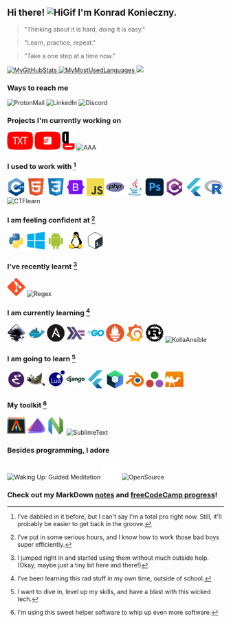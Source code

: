 ## Hi there! <img alt="HiGif" height="32" src="https://raw.githubusercontent.com/iampavangandhi/iampavangandhi/master/gifs/Hi.gif"> I'm Konrad Konieczny.
> "Thinking about it is hard, doing it is easy."

> "Learn, practice, repeat."

> "Take a one step at a time now."

<a href="https://github.com/anuraghazra/github-readme-stats">
    <img height="160em" alt="MyGitHubStats" src="https://github-readme-stats.vercel.app/api?username=Psyhackological&theme=nord&show_icons=true&count_private=true&hide_border=true&rank_icon=percentile">
</a>
<a href="https://github.com/anuraghazra/github-readme-stats">
    <img height="160em" alt="MyMostUsedLanguages" src="https://github-readme-stats.vercel.app/api/top-langs/?username=Psyhackological&layout=compact&theme=nord&hide_border=true">
</a>

<a href="https://profile.codersrank.io/user/Psyhackological#Tech%20Skills">
    <img width="800em" src="https://cr-skills-chart-widget.azurewebsites.net/api/api?username=Psyhackological&padding=12&labels=true&legend=true&tooltip=true&branding=false&show-other-skills=true" />
</a>

### Ways to reach me
<a style="text-decoration:none" href="mailto:konradkon@pm.me">
    <img height="32" src="https://img.shields.io/badge/ProtonMail-454660?style=flat-square&logo=ProtonMail&logoColor=white" alt="ProtonMail">
</a>
<a style="text-decoration:none" href="https://www.linkedin.com/in/konradkon/">
    <img height="32" src="https://img.shields.io/badge/LinkedIn-2567B3?style=flat-square&logo=LinkedIn&logoColor=FCFBF6" alt="LinkedIn">
</a>
<a style="text-decoration:none" href="https://privatebin.net/?518145c9c201db80#tUSoonCVvvMFtaNtjC8w4BxT7dyATu47AsntgPznsQC">
    <img height="32" src="https://img.shields.io/badge/Discord-738ADA?style=flat-square&logo=Discord&logoColor=F4F4F4" alt="Discord">
</a>

### Projects I'm currently working on
<a style="text-decoration:none" href="https://github.com/Psyhackological/ytxt">
    <img height="42" src="https://raw.githubusercontent.com/Psyhackological/ytxt/main/img/ytxt_logo.svg" alt="ytxt">
</a>
<a style="text-decoration:none" href="https://github.com/Psyhackological/youtubist">
    <img height="42" src="https://raw.githubusercontent.com/Psyhackological/youtubist/main/img/youtubist_plain.svg" alt="youtubist">
</a>
<a style="text-decoration:none" href="https://github.com/Psyhackological/DDD">
    <img height="42" src="https://raw.githubusercontent.com/Psyhackological/DDD/main/img/ddd_plain.svg" alt="Darknet Diaries Downloader">
</a>
<a style="text-decoration:none" href="https://github.com/Psyhackological/AAA">
    <img height="42" src="https://raw.githubusercontent.com/Psyhackological/AAA/main/img/AAA_short_plain.svg" alt="AAA">
</a>

### I used to work with [^1]
<a style="text-decoration:none" href="http://www.cplusplus.org/">
    <img height="42" src="https://raw.githubusercontent.com/devicons/devicon/master/icons/cplusplus/cplusplus-original.svg" alt="C++">
</a>
<a style="text-decoration:none" href="https://dev.w3.org/html5/spec-LC/">
    <img height="42" src="https://raw.githubusercontent.com/devicons/devicon/master/icons/html5/html5-original.svg" alt="HTML">
</a>
<a style="text-decoration:none" href="https://www.w3.org/Style/CSS/Overview.en.html">
    <img height="42" src="https://raw.githubusercontent.com/devicons/devicon/master/icons/css3/css3-original.svg" alt="CSS"> 
</a>
<a style="text-decoration:none" href="https://getbootstrap.com/">
    <img height="42" src="https://raw.githubusercontent.com/devicons/devicon/master/icons/bootstrap/bootstrap-original.svg" alt="Bootstrap">
</a>
<a style="text-decoration:none" href="https://www.ecma-international.org/ecma-262/">
    <img height="42" src="https://raw.githubusercontent.com/devicons/devicon/master/icons/javascript/javascript-original.svg" alt="JavaScript">
</a>
<a style="text-decoration:none" href="https://www.php.net/">
    <img height="42" src="https://raw.githubusercontent.com/devicons/devicon/master/icons/php/php-original.svg" alt="PHP"> 
</a>
<a style="text-decoration:none" href="https://www.java.com/">
    <img height="42" src="https://raw.githubusercontent.com/devicons/devicon/master/icons/java/java-original.svg" alt="Java"> 
</a>
<a style="text-decoration:none" href="https://www.adobe.com/products/photoshop.html">
    <img height="42" src="https://raw.githubusercontent.com/devicons/devicon/master/icons/photoshop/photoshop-original.svg" alt="Adobe Photoshop">
</a>
<a style="text-decoration:none" href="https://dotnet.microsoft.com/en-us/languages/csharp">
    <img height="42" src="https://raw.githubusercontent.com/devicons/devicon/master/icons/csharp/csharp-original.svg" alt="C#">
</a>
<a style="text-decoration:none" href="https://flutter.dev/">
    <img height="42" src="https://raw.githubusercontent.com/devicons/devicon/master/icons/flutter/flutter-original.svg" alt="Flutter"> 
</a>
<a style="text-decoration:none" href="https://www.r-project.org/">
    <img height="42" src="https://raw.githubusercontent.com/devicons/devicon/master/icons/r/r-original.svg" alt="R"> 
</a>
<a style="text-decoration:none" href="https://ctflearn.com/">
    <img height="42" src="https://ctflearn.com//static/img/logo.png" alt="CTFlearn">
</a>

### I am feeling confident at [^2]
<a style="text-decoration:none" href="https://www.python.org/">
    <img height="42" src="https://raw.githubusercontent.com/devicons/devicon/master/icons/python/python-original.svg" alt="Python3">
</a>
<a style="text-decoration:none" href="https://www.microsoft.com/en-us/windows/get-windows-10">
    <img height="42" src="https://raw.githubusercontent.com/devicons/devicon/master/icons/windows8/windows8-original.svg" alt="Windows10">
</a>
<a style="text-decoration:none" href="https://www.android.com/">
    <img height="42" src="https://raw.githubusercontent.com/devicons/devicon/master/icons/android/android-original.svg" alt="Android">
</a>
<a style="text-decoration:none" href="https://www.kernel.org/">
    <img height="42" src="https://raw.githubusercontent.com/devicons/devicon/master/icons/linux/linux-original.svg" alt="GNU/Linux">
</a>
<a style="text-decoration:none" href="https://www.gnu.org/software/bash/">
    <img height="42" src="https://raw.githubusercontent.com/devicons/devicon/master/icons/bash/bash-plain.svg" alt="Bash"> 
</a>

### I've recently learnt [^3]
<a style="text-decoration:none" href="https://git-scm.com/">
    <img height="42" src="https://raw.githubusercontent.com/devicons/devicon/master/icons/git/git-original.svg" alt="Git">
</a>
<a style="text-decoration:none" href="https://wikiless.org/wiki/Regular_expression?lang=en">
    <img height="42" src="https://keestalkstech.com/wp-content/uploads/2020/06/regex_logo.png" alt="Regex">
</a>

### I am currently learning [^4]
<a style="text-decoration:none" href="https://inkscape.org/">
    <img height="42" src="https://raw.githubusercontent.com/devicons/devicon/master/icons/inkscape/inkscape-original.svg" alt="Inkscape">
</a>
<a style="text-decoration:none" href="https://www.docker.com/">
    <img height="42" src="https://github.com/devicons/devicon/raw/master/icons/docker/docker-original.svg" alt="Docker">
</a>
<a style="text-decoration:none" href="https://www.ansible.com/">
    <img height="42" src="https://raw.githubusercontent.com/devicons/devicon/master/icons/ansible/ansible-original.svg" alt="Ansible">
</a>
<a style="text-decoration:none" href="https://www.haskell.org/">
    <img height="42" src="https://raw.githubusercontent.com/devicons/devicon/master/icons/haskell/haskell-original.svg" alt="Haskell">
</a>
<a style="text-decoration:none" href="https://go.dev/">
    <img height="42" src="https://raw.githubusercontent.com/devicons/devicon/master/icons/go/go-original-wordmark.svg" alt="Go">
</a>
<a style="text-decoration:none" href="https://prometheus.io/">
    <img height="42" src="https://raw.githubusercontent.com/devicons/devicon/master/icons/prometheus/prometheus-original.svg" alt="Prometheus">
</a>
<a style="text-decoration:none" href="https://grafana.com/">
    <img height="42" src="https://raw.githubusercontent.com/devicons/devicon/master/icons/grafana/grafana-original.svg" alt="Grafana">
</a>
<a style="text-decoration:none" href="https://www.rust-lang.org/">
    <img height="42" src="https://raw.githubusercontent.com/devicons/devicon/master/icons/rust/rust-original.svg" alt="Rust">
</a>
<a style="text-decoration:none" href="https://www.openstack.org/software/releases/caracal/components/kolla-ansible">
    <img height="42" src="https://www.openstack.org/software/images/mascots/kolla-ansible.png" alt="KollaAnsible">
</a>

### I am going to learn [^5]
<a style="text-decoration:none" href="https://www.gnu.org/software/emacs/">
    <img height="42" src="https://raw.githubusercontent.com/devicons/devicon/master/icons/emacs/emacs-original.svg" alt="GNU Emacs">
</a>
<a style="text-decoration:none" href="https://www.gimp.org/">
    <img height="42" src="https://raw.githubusercontent.com/devicons/devicon/master/icons/gimp/gimp-original.svg" alt="Gimp">
</a>
<a style="text-decoration:none" href="https://www.lua.org/">
    <img height="42" src="https://raw.githubusercontent.com/devicons/devicon/master/icons/lua/lua-original.svg" alt="Lua">
</a>
<a style="text-decoration:none" href="https://www.djangoproject.com/">
    <img height="42" src="https://raw.githubusercontent.com/devicons/devicon/master/icons/django/django-plain-wordmark.svg" alt="Django4">
</a>
<a style="text-decoration:none" href="https://flutter.dev/">
    <img height="42" src="https://raw.githubusercontent.com/devicons/devicon/master/icons/flutter/flutter-original.svg" alt="Flutter"> 
</a>
<a style="text-decoration:none" href="https://developer.android.com/jetpack/compose">
    <img height="42" src="https://raw.githubusercontent.com/devicons/devicon/master/icons/jetpackcompose/jetpackcompose-original.svg" alt="JetpackCompose"> 
</a>
<a style="text-decoration:none" href="https://www.blender.org/">
    <img height="42" src="https://raw.githubusercontent.com/devicons/devicon/master/icons/blender/blender-original.svg" alt="Blender"> 
</a>
<a style="text-decoration:none" href="https://julialang.org/">
    <img height="42" src="https://raw.githubusercontent.com/devicons/devicon/master/icons/julia/julia-original.svg" alt="Julia"> 
</a>
<a style="text-decoration:none" href="https://ocaml.org/">
    <img height="42" src="https://raw.githubusercontent.com/devicons/devicon/master/icons/ocaml/ocaml-original.svg" alt="OCaml"> 
</a>

### My toolkit [^6]
<a style="text-decoration:none" href="https://alacritty.org/">
    <img height="42" src="https://raw.githubusercontent.com/alacritty/alacritty/master/extra/logo/alacritty-term.svg" alt="Alacritty">
</a>
<a style="text-decoration:none" href="https://endeavouros.com/">
    <img height="42" src="https://github.com/endeavouros-team/endeavouros-theming/blob/master/EndeavourOS-icon.png" alt="endeavourOS">
</a>
<a style="text-decoration:none" href="https://neovim.io/">
    <img height="42" src="https://raw.githubusercontent.com/devicons/devicon/master/icons/neovim/neovim-original.svg" alt="NeoVim">
</a>
<a style="text-decoration:none" href="https://www.sublimetext.com/">
    <img height="42" src="https://www.sublimehq.com/images/sublime_text.png" alt="SublimeText">
</a>

### Besides programming, I adore 
<a href="https://dynamic.wakingup.com/shareOpenAccess/603789" style="text-decoration:none">
    <img height="42" src="https://raw.githubusercontent.com/Arcticons-Team/Arcticons/main/icons/white/waking_up.svg" alt="Waking Up: Guided Meditation">
</a>
<a href="https://lichess.org/@/Psyhackological" style="text-decoration:none">
    <img height="42" src="https://raw.githubusercontent.com/lichess-org/lila/master/public/logo/lichess-white.svg" alt="Lichess">
</a>
<a href="https://opensource.dev/" style="text-decoration:none">
    <img height="42" src="https://img.icons8.com/color/100/000000/open-source--v1.png" alt="OpenSource">
</a>

### Check out my MarkDown [notes](https://github.com/Psyhackological/notes) and [freeCodeCamp progress](https://github.com/Psyhackological/freeCodeCamp)!

[^1]: I've dabbled in it before, but I can't say I'm a total pro right now. Still, it'll probably be easier to get back in the groove.
[^2]: I've put in some serious hours, and I know how to work those bad boys super efficiently.
[^3]: I jumped right in and started using them without much outside help. (Okay, maybe just a tiny bit here and there!)
[^4]: I've been learning this rad stuff in my own time, outside of school.
[^5]: I want to dive in, level up my skills, and have a blast with this wicked tech.
[^6]: I'm using this sweet helper software to whip up even more software.
